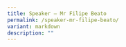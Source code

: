 ```yaml
---
title: Speaker – Mr Filipe Beato
permalink: /speaker-mr-filipe-beato/
variant: markdown
description: ""
---
```

